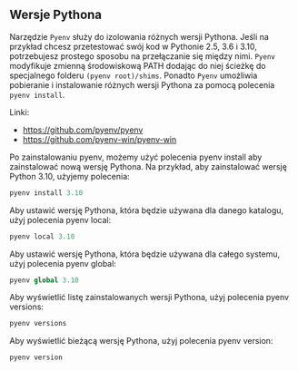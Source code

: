 
## Wersje Pythona

Narzędzie <code>Pyenv</code> służy do izolowania różnych wersji Pythona. Jeśli na przykład chcesz przetestować swój kod w Pythonie 2.5, 3.6 i 3.10, potrzebujesz prostego sposobu na przełączanie się między nimi. <code>Pyenv</code> modyfikuje zmienną środowiskową PATH dodając do niej ścieżkę do specjalnego folderu <code>(pyenv root)/shims</code>. Ponadto <code>Pyenv</code> umożliwia pobieranie i instalowanie różnych wersji Pythona za pomocą polecenia <code>pyenv install</code>.

Linki:

* https://github.com/pyenv/pyenv
* https://github.com/pyenv-win/pyenv-win

Po zainstalowaniu pyenv, możemy użyć polecenia pyenv install aby zainstalować nową wersję Pythona. Na przykład, aby zainstalować wersję Python 3.10, użyjemy polecenia:

```python
pyenv install 3.10
```

Aby ustawić wersję Pythona, która będzie używana dla danego katalogu, użyj polecenia pyenv local:

```python
pyenv local 3.10
```

Aby ustawić wersję Pythona, która będzie używana dla całego systemu, użyj polecenia pyenv global:

```python
pyenv global 3.10
```

Aby wyświetlić listę zainstalowanych wersji Pythona, użyj polecenia pyenv versions:

```python
pyenv versions
```

Aby wyświetlić bieżącą wersję Pythona, użyj polecenia pyenv version:

```python
pyenv version
```
